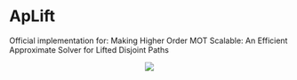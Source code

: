 # ApLift
Official implementation for: Making Higher Order MOT Scalable: An Efficient Approximate Solver for Lifted Disjoint Paths

<p align="center">
<img src="https://www.sanjy99.com/media/dz0zODYmaD0yMjAmbT10aHVtYg/850.png"/>
</p>

